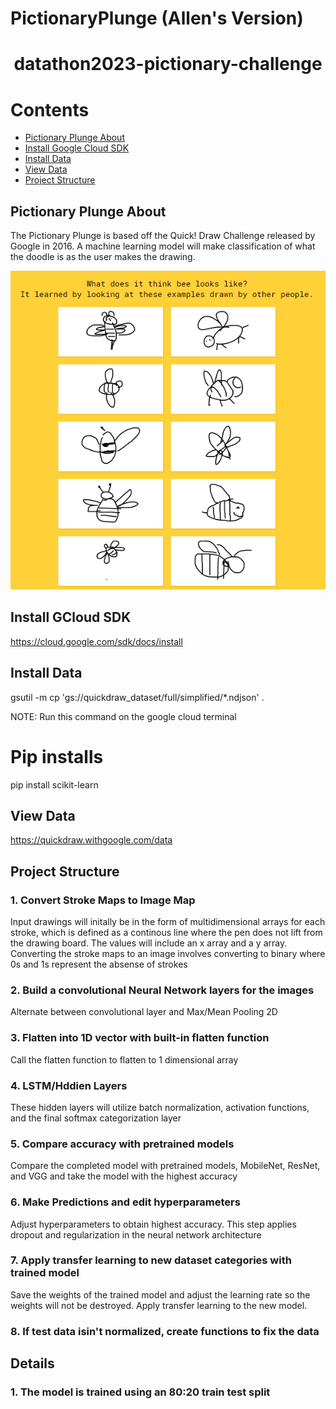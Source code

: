 # PictionaryPlunge (Allen's Version)


<div align="center">
    <h1><b>datathon2023-pictionary-challenge</b></h1>
</div>

# Contents
- [Pictionary Plunge About](#Pictionary-Plunge-About)
- [Install Google Cloud SDK](#Install-Google-Cloud-SDK)
- [Install Data](#Install-Data)
- [View Data](#View-Data)
- [Project Structure](#Project-Structure)

## Pictionary Plunge About
The Pictionary Plunge is based off the Quick! Draw Challenge released by Google in 2016. A machine learning model will make classification of what the doodle is as the user makes the drawing.

![Quick! Draw](./quick!draw.png)


## Install GCloud SDK
https://cloud.google.com/sdk/docs/install

## Install Data
gsutil -m cp 'gs://quickdraw_dataset/full/simplified/*.ndjson' .

NOTE: Run this command on the google cloud terminal

# Pip installs
pip install scikit-learn

## View Data
https://quickdraw.withgoogle.com/data

## Project Structure

### 1. Convert Stroke Maps to Image Map
Input drawings will initally be in the form of multidimensional arrays for each stroke, which is defined as a continous line where the pen does not lift from the drawing board. The values will include an x array and a y array. Converting the stroke maps to an image involves converting to binary where 0s and 1s represent the absense of strokes

### 2. Build a convolutional Neural Network layers for the images
Alternate between convolutional layer and Max/Mean Pooling 2D

### 3. Flatten into 1D vector with built-in flatten function
Call the flatten function to flatten to 1 dimensional array

### 4. LSTM/Hddien Layers
These hidden layers will utilize batch normalization, activation functions, and the final softmax categorization layer

### 5. Compare accuracy with pretrained models
Compare the completed model with pretrained models, MobileNet, ResNet, and VGG and take the model with the highest accuracy

### 6. Make Predictions and edit hyperparameters
Adjust hyperparameters to obtain highest accuracy. This step applies dropout and regularization in the neural network architecture

### 7. Apply transfer learning to new dataset categories with trained model
Save the weights of the trained model and adjust the learning rate so the weights will not be destroyed. Apply transfer learning to the new model.

### 8. If test data isin't normalized, create functions to fix the data

## Details

### 1. The model is trained using an 80:20 train test split
